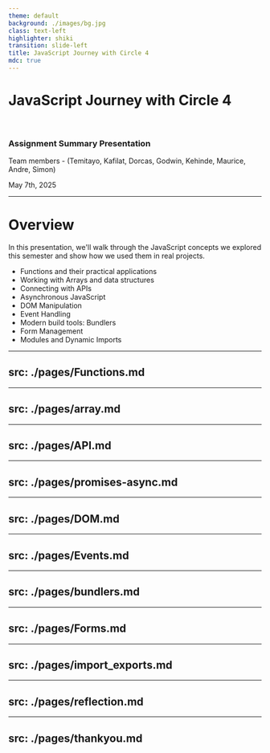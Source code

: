 ```yaml
---
theme: default
background: ./images/bg.jpg
class: text-left
highlighter: shiki
transition: slide-left
title: JavaScript Journey with Circle 4
mdc: true
---
```


# JavaScript Journey with Circle 4
<br/>

### Assignment Summary Presentation
Team members - (Temitayo, Kafilat, ⁠Dorcas, Godwin, Kehinde, Maurice, Andre, Simon)
<br/>

May 7th, 2025

---

# Overview

In this presentation, we'll walk through the JavaScript concepts we explored this semester and show how we used them in real projects.

<v-clicks>

- Functions and their practical applications
- Working with Arrays and data structures
- Connecting with APIs
- Asynchronous JavaScript
- DOM Manipulation
- Event Handling
- Modern build tools: Bundlers
- Form Management
- Modules and Dynamic Imports

</v-clicks>

---
src: ./pages/Functions.md
---

---
src: ./pages/array.md
---

---
src: ./pages/API.md
---


---
src: ./pages/promises-async.md
---

---
src: ./pages/DOM.md
---

---
src: ./pages/Events.md
---

---
src: ./pages/bundlers.md
---

---
src: ./pages/Forms.md
---

---
src: ./pages/import_exports.md
---

---
src: ./pages/reflection.md
---

---
src: ./pages/thankyou.md
---